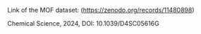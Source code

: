 Link of the MOF dataset:
(https://zenodo.org/records/11480898)

Chemical Science, 2024, DOI: 10.1039/D4SC05616G 
